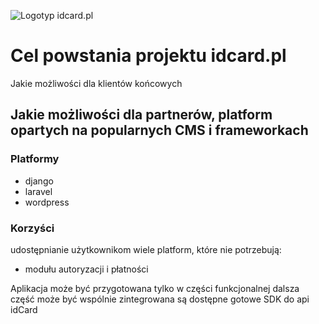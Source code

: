 ![Logotyp idcard.pl](https://logo.idcard.pl/2/cover.png)

# Cel powstania projektu idcard.pl


Jakie możliwości dla klientów końcowych


## Jakie możliwości dla partnerów, platform opartych na popularnych CMS i frameworkach

### Platformy
+ django
+ laravel
+ wordpress

### Korzyści

udostępnianie użytkownikom wiele platform, które nie potrzebują:
+ modułu autoryzacji i płatności

Aplikacja może być przygotowana tylko w części funkcjonalnej
dalsza część może być wspólnie zintegrowana
są dostępne gotowe SDK do api idCard

